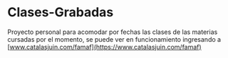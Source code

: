 # Clases-Grabadas
Proyecto personal para acomodar por fechas las clases de las materias cursadas por el momento,
se puede ver en funcionamiento ingresando a [www.catalasjuin.com/famaf](https://www.catalasjuin.com/famaf)
